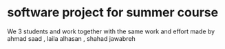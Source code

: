 # software project for summer course 
We  3 students and work together with the same work and effort 
made by ahmad saad , laila alhasan , shahad jawabreh
